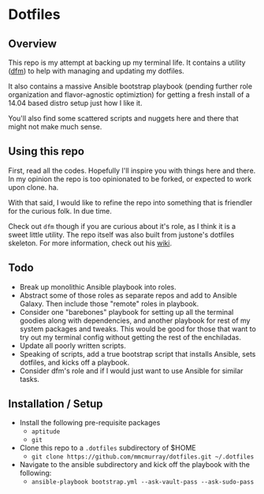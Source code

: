 # Dotfiles

## Overview

This repo is my attempt at backing up my terminal life. It contains a utility ([dfm](https://github.com/justone/dfm)) to help with managing and updating my dotfiles.

It also contains a massive Ansible bootstrap playbook (pending further role organization and flavor-agnostic optimiztion) for getting a fresh install of a 14.04 based distro setup just how I like it.

You'll also find some scattered scripts and nuggets here and there that might not make much sense. 

## Using this repo

First, read all the codes. Hopefully I'll inspire you with things here and there. In my opinion the repo is too opinionated to be forked, or expected to work upon clone. ha. 

With that said, I would like to refine the repo into something that is friendler for the curious folk. In due time. 

Check out `dfm` though if you are curious about it's role, as I think it is a sweet little utility. The repo itself was also built from justone's dotfiles skeleton. For more information, check out his [wiki](http://github.com/justone/dotfiles/wiki).

## Todo
- Break up monolithic Ansible playbook into roles.
- Abstract some of those roles as separate repos and add to Ansible Galaxy. Then include those "remote" roles in playbook.
- Consider one "barebones" playbook for setting up all the terminal goodies along with dependencies, and another playbook for rest of my system packages and tweaks. This would be good for those that want to try out my terminal config without getting the rest of the enchiladas.
- Update all poorly written scripts.
- Speaking of scripts, add a true bootstrap script that installs Ansible, sets dotfiles, and kicks off a playbook.
- Consider dfm's role and if I would just want to use Ansible for similar tasks.

## Installation / Setup

* Install the following pre-requisite packages
	* `aptitude`
	* `git`
* Clone this repo to a `.dotfiles` subdirectory of $HOME
	* `git clone https://github.com/mmcmurray/dotfiles.git ~/.dotfiles`
* Navigate to the ansible subdirectory and kick off the playbook with the following:
	* `ansible-playbook bootstrap.yml --ask-vault-pass --ask-sudo-pass`